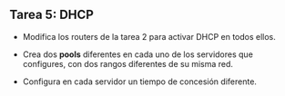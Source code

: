## Tarea 5: DHCP

- Modifica los routers de la tarea 2 para activar DHCP en todos ellos.

- Crea dos **pools** diferentes en cada uno de los servidores que configures, con dos rangos diferentes de su misma red.

- Configura en cada servidor un tiempo de concesión diferente.
